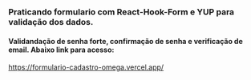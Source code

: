 ### Praticando formulario com React-Hook-Form e YUP para validação dos dados.

#### Validandação de senha forte, confirmação de senha e verificação de email. Abaixo link para acesso:


https://formulario-cadastro-omega.vercel.app/



